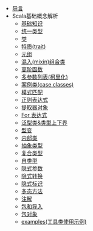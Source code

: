 
* [导言](/language/scala-lang-tour/)
* Scala基础概念解析
    * [基础知识](/language/scala-lang-tour/基础知识.md)
    * [统一类型](/language/scala-lang-tour/统一类型.md)
    * [类](/language/scala-lang-tour/类.md)
    * [特质(trait)](/language/scala-lang-tour/特质(trait).md)
    * [元组](/language/scala-lang-tour/元组.md)
    * [混入(mixin)组合类](/language/scala-lang-tour/混入(mixin)组合类.md)
    * [高阶函数](/language/scala-lang-tour/高阶函数.md)
    * [多参数列表(柯里化)](/language/scala-lang-tour/多参数列表(柯里化).md)
    * [案例类(case classes)](/language/scala-lang-tour/案例类.md)
    * [模式匹配](/language/scala-lang-tour/模式匹配.md)
    * [正则表达式](/language/scala-lang-tour/正则表达式.md)
    * [提取器对象](/language/scala-lang-tour/提取器对象.md)
    * [For 表达式](/language/scala-lang-tour/For表达式.md)
    * [泛型类&类型上下界](/language/scala-lang-tour/泛型类.md)
    * [型变](/language/scala-lang-tour/型变.md)
    * [内部类](/language/scala-lang-tour/内部类.md)
    * [抽象类型](/language/scala-lang-tour/抽象类型.md)
    * [复合类型](/language/scala-lang-tour/复合类型.md)
    * [自类型](/language/scala-lang-tour/自类型.md)
    * [隐式参数](/language/scala-lang-tour/隐式参数.md)
    * [隐式转换](/language/scala-lang-tour/隐式转换.md)
    * [隐式标识](/language/scala-lang-tour/隐式标识.md)
    * [多态方法](/language/scala-lang-tour/多态方法.md)
    * [注解](/language/scala-lang-tour/注解.md)
    * [包和导入](/language/scala-lang-tour/包和导入.md)
    * [包对象](/language/scala-lang-tour/包对象.md)
    * [examples(工具类使用示例)](/language/scala-lang-tour/examples(工具类使用示例).md)
